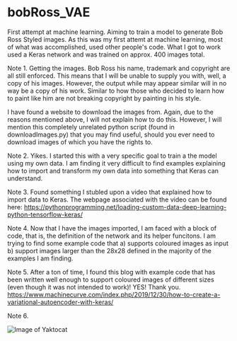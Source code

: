 # bobRoss_VAE
First attempt at machine learning. Aiming to train a model to generate Bob Ross Styled images. 
As this was my first attemt at machine learning, most of what was accomplished, used other people's code. 
What I got to work used a Keras network and was trained on approx. 400 images total. 

Note 1. Getting the images. 
Bob Ross his name, trademark and copyright are all still enforced. This means that I will be unable to supply you with, well, a copy of his images. However, the output while may appear similar will in no way be a copy of his work. Similar to how those who decided to learn how to paint like him are not breaking copyright by painting in his style. 

I have found a website to download the images from. Again, due to the reasons mentioned above, I will not explain how to do this. However, I will mention this completely unrelated python script (found in downloadImages.py) that you may find useful, should you ever need to download images of which you have the rights to. 

Note 2. Yikes. 
I started this with a very specific goal to train a the model using my own data. I am finding it very difficult to find examples explaining how to import and transform my own data into something that Keras can understand.

Note 3. Found something
I stubled upon a video that explained how to import data to Keras. The webpage associated with the video can be found here:
https://pythonprogramming.net/loading-custom-data-deep-learning-python-tensorflow-keras/

Note 4.
Now that I have the images imported, I am faced with a block of code, that is, the definition of the network and its helper funcitons. I am trying to find some example code that a) supports coloured images as input b) support images larger than the 28x28 defined in the majority of the examples I am finding.

Note 5. 
After a ton of time, I found this blog with example code that has been written well enough to support coloured images of different sizes (even though it was not intended to work)! YES! Thank you.
https://www.machinecurve.com/index.php/2019/12/30/how-to-create-a-variational-autoencoder-with-keras/

Note 6.

![Image of Yaktocat](https://octodex.github.com/images/yaktocat.png)
